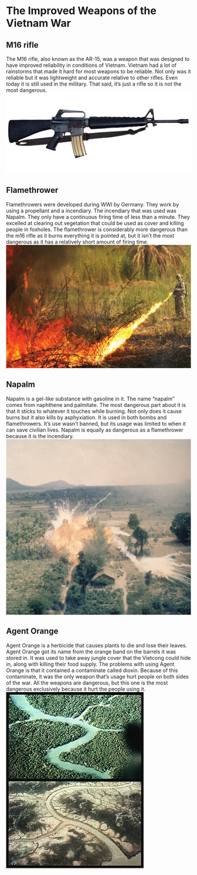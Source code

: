 The Improved Weapons of the Vietnam War
=======================================

M16 rifle
---------
The M16 rifle, also known as the AR-15, was a weapon that was designed to have improved reliability in conditions of Vietnam. Vietnam had a lot of rainstorms that made it hard for most weapons to be reliable. Not only was it reliable but it was lightweight and accurate relative to other rifles. Even today it is still used in the military. That said, it’s just a rifle so it is not the most dangerous.
![M16 rifle](image4.jpg)

Flamethrower
------------
Flamethrowers were developed during WWI by Germany. They work by using a propellant and a incendiary. The incendiary that was used was Napalm. They only have a continuous firing time of less than a minute. They excelled at clearing out vegetation that could be used as cover and killing people in foxholes. The flamethrower is considerably more dangerous than the m16 rifle as it burns everything it is pointed at, but it isn’t the most dangerous as it has a relatively short amount of firing time.
![Flamethrower](image2.jpg)

Napalm
------
Napalm is a gel-like substance with gasoline in it. The name “napalm” comes from naphthene and palmitate. The most dangerous part about it is that it sticks to whatever it touches while burning. Not only does it cause burns but it also kills by asphyxiation. It is used in both bombs and flamethrowers. It’s use wasn’t banned, but its usage was limited to when it can save civilian lives. Napalm is equally as dangerous as a flamethrower because it is the incendiary. 
![Napalm](image1.jpg)

Agent Orange
------------
Agent Orange is a herbicide that causes plants to die and lose their leaves. Agent Orange got its name from the orange band on the barrels it was stored in. It was used to take away jungle cover that the Vietcong could hide in, along with killing their food supply. The problems with using Agent Orange is that it contained a contaminate called dioxin. Because of this contaminate, it was the only weapon that’s usage hurt people on both sides of the war. All the weapons are dangerous, but this one is the most dangerous exclusively because it hurt the people using it.
![Agent Orange](image3.jpg)
